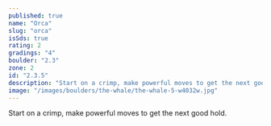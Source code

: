 ```yaml
---
published: true
name: "Orca"
slug: "orca"
isSds: true
rating: 2
gradings: "4"
boulder: "2.3"
zone: 2
id: "2.3.5"
description: "Start on a crimp, make powerful moves to get the next good hold."
image: "/images/boulders/the-whale/the-whale-5-w4032w.jpg"
---
```


Start on a crimp, make powerful moves to get the next good hold.
